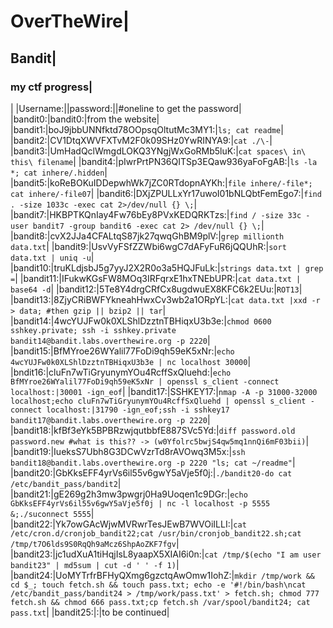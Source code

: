 # OverTheWire|
## Bandit|
### my ctf progress|
|
|Username:||password:||#oneline to get the password|
|bandit0:|bandit0:|from the website|
|bandit1:|boJ9jbbUNNfktd78OOpsqOltutMc3MY1:|`ls; cat readme`|
|bandit2:|CV1DtqXWVFXTvM2F0k09SHz0YwRINYA9:|`cat ./\-`|
|bandit3:|UmHadQclWmgdLOKQ3YNgjWxGoRMb5luK:|`cat spaces\ in\ this\ filename`|
|bandit4:|pIwrPrtPN36QITSp3EQaw936yaFoFgAB:|`ls -la *; cat inhere/.hidden`|
|bandit5:|koReBOKuIDDepwhWk7jZC0RTdopnAYKh:|`file inhere/-file*; cat inhere/-file07`|
|bandit6:|DXjZPULLxYr17uwoI01bNLQbtFemEgo7:|`find . -size 1033c -exec cat 2>/dev/null {} \;`|
|bandit7:|HKBPTKQnIay4Fw76bEy8PVxKEDQRKTzs:|`find / -size 33c -user bandit7 -group bandit6 -exec cat 2> /dev/null {} \;`|
|bandit8:|cvX2JJa4CFALtqS87jk27qwqGhBM9plV:|`grep millionth data.txt`|
|bandit9:|UsvVyFSfZZWbi6wgC7dAFyFuR6jQQUhR:|`sort data.txt | uniq -u`|
|bandit10:|truKLdjsbJ5g7yyJ2X2R0o3a5HQJFuLk:|`strings data.txt | grep =`|
|bandit11:|IFukwKGsFW8MOq3IRFqrxE1hxTNEbUPR:|`cat data.txt | base64 -d`|
|bandit12:|5Te8Y4drgCRfCx8ugdwuEX8KFC6k2EUu:|`ROT13`|
|bandit13:|8ZjyCRiBWFYkneahHwxCv3wb2a1ORpYL:|`cat data.txt |xxd -r > data; #then gzip || bzip2 || tar`|
|bandit14:|4wcYUJFw0k0XLShlDzztnTBHiqxU3b3e:|`chmod 0600 sshkey.private; ssh -i sshkey.private bandit14@bandit.labs.overthewire.org -p 2220`|
|bandit15:|BfMYroe26WYalil77FoDi9qh59eK5xNr:|`echo 4wcYUJFw0k0XLShlDzztnTBHiqxU3b3e | nc localhost 30000`|
|bndit16:|cluFn7wTiGryunymYOu4RcffSxQluehd:|`echo BfMYroe26WYalil77FoDi9qh59eK5xNr | openssl s_client -connect localhost:|30001 -ign_eof`|
|bandit17:|SSHKEY17:|`nmap -A -p 31000-32000 localhost;echo cluFn7wTiGryunymYOu4RcffSxQluehd | openssl s_client -connect localhost:|31790 -ign_eof;ssh -i sshkey17 bandit17@bandit.labs.overthewire.org -p 2220`|
|bandit18:|kfBf3eYk5BPBRzwjqutbbfE887SVc5Yd:|`diff password.old password.new #what is this?? -> (w0Yfolrc5bwjS4qw5mq1nnQi6mF03bii)`|
|bandit19:|IueksS7Ubh8G3DCwVzrTd8rAVOwq3M5x:|`ssh bandit18@bandit.labs.overthewire.org -p 2220 "ls; cat ~/readme"`|
|bandit20:|GbKksEFF4yrVs6il55v6gwY5aVje5f0j:|`./bandit20-do cat /etc/bandit_pass/bandit2`|
|bandit21:|gE269g2h3mw3pwgrj0Ha9Uoqen1c9DGr:|`echo GbKksEFF4yrVs6il55v6gwY5aVje5f0j | nc -l localhost -p 5555 &;./suconnect 5555`|
|bandit22:|Yk7owGAcWjwMVRwrTesJEwB7WVOiILLI:|`cat /etc/cron.d/cronjob_bandit22;cat /usr/bin/cronjob_bandit22.sh;cat /tmp/t7O6lds9S0RqQh9aMcz6ShpAoZKF7fgv`|
|bandit23:|jc1udXuA1tiHqjIsL8yaapX5XIAI6i0n:|`cat /tmp/$(echo "I am user bandit23" | md5sum | cut -d ' ' -f 1)`|
|bandit24:|UoMYTrfrBFHyQXmg6gzctqAwOmw1IohZ:|`mkdir /tmp/work && cd $_; touch fetch.sh && touch pass.txt; echo -e '#!/bin/bash\ncat /etc/bandit_pass/bandit24 > /tmp/work/pass.txt' > fetch.sh; chmod 777 fetch.sh && chmod 666 pass.txt;cp fetch.sh /var/spool/bandit24; cat pass.txt`|
|bandit25:|:|to be continued|


